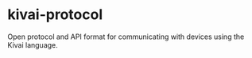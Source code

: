 # kivai-protocol
Open protocol and API format for communicating with devices using the Kivai language.
